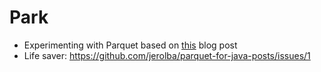 # Park

- Experimenting with Parquet based on [this](https://www.jeronimo.dev/java-serialization-with-avro) blog post
- Life saver: https://github.com/jerolba/parquet-for-java-posts/issues/1
